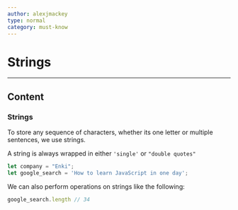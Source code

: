 ```yaml
---
author: alexjmackey
type: normal
category: must-know
---
```


#  Strings


---

## Content


### Strings

To store any sequence of characters, whether its one letter or multiple sentences, we use strings.

A string is always wrapped in either `'single'` or `"double quotes"`

```javascript
let company = "Enki";
let google_search = 'How to learn JavaScript in one day';
```

We can also perform operations on strings like the following:

```javascript
google_search.length // 34
```

